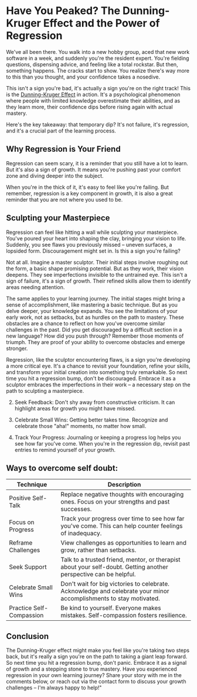 # Have You Peaked? The Dunning-Kruger Effect and the Power of Regression

We've all been there. You walk into a new hobby group, aced that new work software in a week, and
suddenly you're the resident expert. You're fielding questions, dispensing advice, and feeling like
a total rockstar. But then, something happens. The cracks start to show. You realize there's way
more to this than you thought, and your confidence takes a nosedive.

This isn't a sign you're bad, it's actually a sign you're on the right track! This is the
[Dunning-Kruger Effect](https://en.wikipedia.org/wiki/Dunning%E2%80%93Kruger_effect) in action. It's a psychological phenomenon where people with limited knowledge
overestimate their abilities, and as they learn more, their confidence dips before rising again with
actual mastery.

Here's the key takeaway: that temporary dip? It's not failure, it's regression, and it's a crucial part
of the learning process.

## Why Regression is Your Friend

Regression can seem scary, it is a reminder that you still have a lot to learn. But it's also a sign of growth. It means you're pushing past your comfort zone and diving deeper into the subject. 

When you're in the thick of it, it's easy to feel like you're failing. But remember, regression is a key component in growth, it is also a great reminder that you are not where you used to be.

## Sculpting your Masterpiece

Regression can feel like hitting a wall while sculpting your masterpiece.  You've poured your heart into shaping the clay, bringing your vision to life.  Suddenly, you see flaws you previously missed – uneven surfaces, a lopsided form.  Discouragement might set in.  Is this a sign you're failing?

Not at all.  Imagine a master sculptor.  Their initial steps involve roughing out the form, a basic shape promising potential.  But as they work, their vision deepens.  They see imperfections invisible to the untrained eye.  This isn't a sign of failure, it's a sign of growth. Their refined skills allow them to identify areas needing attention.

The same applies to your learning journey.  The initial stages might bring a sense of accomplishment, like mastering a basic technique.  But as you delve deeper, your knowledge expands.  You see the limitations of your early work, not as setbacks, but as hurdles on the path to mastery.  These obstacles are a chance to reflect on how you've overcome similar challenges in the past.  Did you get discouraged by a difficult section in a new language?  How did you push through?  Remember those moments of triumph. They are proof of your ability to overcome obstacles and emerge stronger.

Regression, like the sculptor encountering flaws, is a sign you're developing a more critical eye.  It's a chance to revisit your foundation, refine your skills, and  transform your initial creation into something truly remarkable.  So next time you hit a regression bump, don't be discouraged. Embrace it as a sculptor embraces the imperfections in their work – a necessary step on the path to sculpting a masterpiece.

2. Seek Feedback: Don't shy away from constructive criticism. It can highlight areas for
growth you might have missed. 

3. Celebrate Small Wins: Getting better takes time. Recognize and
celebrate those "aha!" moments, no matter how small. 

4. Track Your Progress: Journaling or keeping a
progress log helps you see how far you've come. When you're in the regression dip, revisit past
entries to remind yourself of your growth.



## Ways to overcome self doubt:

| Technique | Description |
|---|---|
| Positive Self-Talk | Replace negative thoughts with encouraging ones. Focus on your strengths and past successes. |
| Focus on Progress | Track your progress over time to see how far you've come. This can help counter feelings of inadequacy. |
| Reframe Challenges | View challenges as opportunities to learn and grow, rather than setbacks. |
| Seek Support | Talk to a trusted friend, mentor, or therapist about your self-doubt. Getting another perspective can be helpful. |
| Celebrate Small Wins | Don't wait for big victories to celebrate. Acknowledge and celebrate your minor accomplishments to stay motivated. |
| Practice Self-Compassion | Be kind to yourself. Everyone makes mistakes. Self-compassion fosters resilience.  |


## Conclusion

The Dunning-Kruger effect might make you feel like you're
taking two steps back, but it's really a sign you're on the path to taking a giant leap forward. So
next time you hit a regression bump, don't panic. Embrace it as a signal of growth and a stepping
stone to true mastery. Have you experienced regression in your own learning journey? Share your story with me in the comments below, or reach out via the contact form to discuss your growth challenges – I'm always happy to help!"

